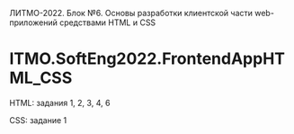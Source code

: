 ЛИТМО-2022. Блок №6. Основы разработки клиентской части web-приложений средствами HTML и CSS 
# ITMO.SoftEng2022.FrontendAppHTML_CSS
HTML: задания 1, 2, 3, 4, 6

CSS: задание 1

